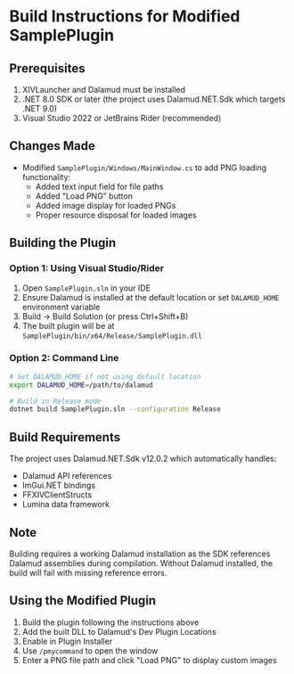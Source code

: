 # Build Instructions for Modified SamplePlugin

## Prerequisites
1. XIVLauncher and Dalamud must be installed
2. .NET 8.0 SDK or later (the project uses Dalamud.NET.Sdk which targets .NET 9.0)
3. Visual Studio 2022 or JetBrains Rider (recommended)

## Changes Made
- Modified `SamplePlugin/Windows/MainWindow.cs` to add PNG loading functionality:
  - Added text input field for file paths
  - Added "Load PNG" button
  - Added image display for loaded PNGs
  - Proper resource disposal for loaded images

## Building the Plugin

### Option 1: Using Visual Studio/Rider
1. Open `SamplePlugin.sln` in your IDE
2. Ensure Dalamud is installed at the default location or set `DALAMUD_HOME` environment variable
3. Build → Build Solution (or press Ctrl+Shift+B)
4. The built plugin will be at `SamplePlugin/bin/x64/Release/SamplePlugin.dll`

### Option 2: Command Line
```bash
# Set DALAMUD_HOME if not using default location
export DALAMUD_HOME=/path/to/dalamud

# Build in Release mode
dotnet build SamplePlugin.sln --configuration Release
```

## Build Requirements
The project uses Dalamud.NET.Sdk v12.0.2 which automatically handles:
- Dalamud API references
- ImGui.NET bindings
- FFXIVClientStructs
- Lumina data framework

## Note
Building requires a working Dalamud installation as the SDK references Dalamud assemblies during compilation. Without Dalamud installed, the build will fail with missing reference errors.

## Using the Modified Plugin
1. Build the plugin following the instructions above
2. Add the built DLL to Dalamud's Dev Plugin Locations
3. Enable in Plugin Installer
4. Use `/pmycommand` to open the window
5. Enter a PNG file path and click "Load PNG" to display custom images